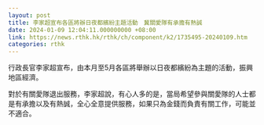 ```yaml
---
layout: post
title: 李家超宣布各區將辦日夜都繽紛主題活動　冀關愛隊有承擔有熱誠
date: 2024-01-09 12:04:11.000000000 +08:00
link: https://news.rthk.hk/rthk/ch/component/k2/1735495-20240109.htm
categories: rthk
---
```


行政長官李家超宣布，由本月至5月各區將舉辦以日夜都繽紛為主題的活動，振興地區經濟。

對於有關愛隊退出服務，李家超說，有心人多的是，當局希望參與關愛隊的人士都是有承擔以及有熱誠，全心全意提供服務，如果只為金錢而負責有關工作，可能並不適合。

